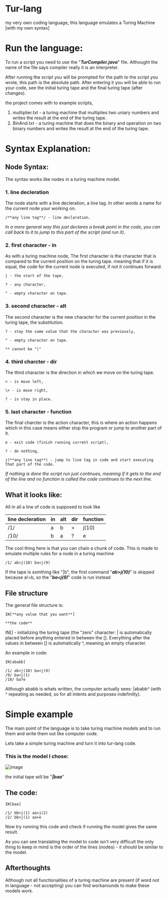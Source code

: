 # Tur-lang
my very own coding language, this language emulates a Turing Machine [with my own syntax]

# Run the language:

To run a script you need to use the "***TurCompiler.java***" file. Althought the name of the file says compiler really it is an interpreter.

After running the script you will be prompted for the path to the script you wrote, this path is the absolute path. After entering it you will be able to run your code, see the initial turing tape and the final turing tape (after changes).

the project comes with to example scripts,

1. multiplier.txt -  a turing machine that multiplies two uniary numbers and writes the result at the end of the turing tape.
2. BinAnd.txt - a turing machine that does the binary and operation on two binary numbers and writes the result at the end of the turing tape.

# Syntax Explanation:

## Node Syntax:
The syntax works like nodes in a turing machine model.

### 1. line decleration
The node starts with a line decleration, a line tag. In other words a name for the current node your working on.

    /**any line tag**/ - line declaration.

  _In a more general way this just declares a break point in the code, you can call back to it to jump to this part of the script (and run it)._
### 2. first character - in
As with a turing machine node,
The first character is the character that is compared to the current position on the turing tape.
meaning that if it is equal, the code for the current node is executed, if not it continues forward.

    | - the start of the tape,

    ? - any character,
    
    ^ - empty character on tape.
### 3. second character - alt
The second character is the new character for the current position in the turing tape, the substitution.

    ? - stay the same value that the character was previously,

    ^ - empty character on tape.

    ** cannot be "|"
### 4. third charcter - dir
The third character is the direction in which we move on the turing tape.

    < - is move left,
    
    \> - is move right,
    
    ? - is stay in place.
### 5. last character - function
The final charcter is the action character, this is where an action happens which in this case means either stop the program
or jump to another part of it.

    e - exit code (finish running current script),

    ? - do nothing, 

    j(**any line tag**) - jump to line tag in code and start executing that part of the code.

_If nothing is done the script run just continues, meaning if it gets to the end of the line and no function is called the code continues to the next line._
## What it looks like:

All in all a line of code is supposed to look like

|line decleration| in | alt | dir | function |
|---|---|---|---|---|
|/1/|a|b|>|j(10)|
|/10/|b|a|?|e|

The cool thing here is that you can chain a chunk of code. This is made to emulate multiple rules for a node in a turing machine 

    /1/ ab>j(10) ba<j(9)

If the tape is somthing like "|b", the first command "***ab>j(10)***" is skipped because a!=b, so the "***ba<j(9)***" code is run instead

## File structure

The general file structure is:
    
    IN[**any value that you want**]
    
    **the code**
    
IN[] - initializing the turing tape (the "zero" character: | is automatically placed before anything entered in between the []. Everything after the values in between [] is automatically ^, meaning an empty character.

An example in code:

    IN[ababb]

    /1/ ab>j(10) ba<j(9)
    /9/ ba<j(1)
    /10/ ba?e

Although ababb is whats written, the computer actually sees: |ababb^ (with ^ repeating as needed, so for all intents and purposes indefinitly).

# Simple example

The main point of the language is to take turing machine models and to run them and write them out like computer code.

Lets take a simple turing machine and turn it into tur-lang code.

### This is the model I chose:
![image](https://github.com/silb-danny/Tur-lang/assets/111777573/bedef41e-d45a-4326-b154-1ebe51e3d9cd)

the initial tape will be "***|baa***"
## The code:
    IN[baa]

    /1/ bb>j(1) aa>j(2)
    /2/ bb>j(1) aa>e

Now try running this code and check if running the model gives the same result.


As you can see translating the model to code isn't very difficult the only thing to keep in mind is the order of the lines (nodes) - it should be similar to the model.

## Afterthoughts
Although not all functionalities of a turing machine are present (if word not in language - not accepting) you can find workarounds to make these models work.

    
